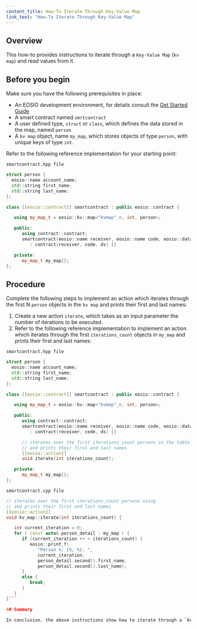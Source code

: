 ```yaml
---
content_title: How-To Iterate Through Key-Value Map
link_text: "How-To Iterate Through Key-Value Map"
---
```


## Overview

This how-to provides instructions to iterate through a `Key-Value Map` (`kv map`) and read values from it.

## Before you begin

Make sure you have the following prerequisites in place:

* An EOSIO development environment, for details consult the [Get Started Guide](https://developers.eos.io/welcome/latest/getting-started-guide/index)
* A smart contract named `smrtcontract`
* A user defined type, `struct` or `class`, which defines the data stored in the map, named `person`
* A `kv map` object, name `my_map`, which stores objects of type `person`, with unique keys of type `int`.

Refer to the following reference implementation for your starting point:

`smartcontract.hpp file`

```cpp
struct person {
  eosio::name account_name;
  std::string first_name;
  std::string last_name;
};

class [[eosio::contract]] smartcontract : public eosio::contract {

   using my_map_t = eosio::kv::map<"kvmap"_n, int, person>;

   public:
      using contract::contract;
      smartcontract(eosio::name receiver, eosio::name code, eosio::datastream<const char*> ds)
         : contract(receiver, code, ds) {}

   private:
      my_map_t my_map{};
};
```

## Procedure

Complete the following steps to implement an action which iterates through the first N `person` objects in the `kv map` and prints their first and last names:

1. Create a new action `iterate`, which takes as an input parameter the number of iterations to be executed.
2. Refer to the following reference implementation to implement an action which iterates through the first `iterations_count` objects in `my_map` and prints their first and last names:

`smartcontract.hpp file`

```cpp
struct person {
  eosio::name account_name;
  std::string first_name;
  std::string last_name;
};

class [[eosio::contract]] smartcontract : public eosio::contract {

   using my_map_t = eosio::kv::map<"kvmap"_n, int, person>;

   public:
      using contract::contract;
      smartcontract(eosio::name receiver, eosio::name code, eosio::datastream<const char*> ds)
         : contract(receiver, code, ds) {}

      // iterates over the first iterations_count persons in the table
      // and prints their first and last names
      [[eosio::action]]
      void iterate(int iterations_count);

   private:
      my_map_t my_map{};
};
```

`smartcontract.cpp file`

```cpp
// iterates over the first iterations_count persons using
// and prints their first and last names
[[eosio::action]]
void kv_map::iterate(int iterations_count) {

   int current_iteration = 0;
   for ( const auto& person_detail : my_map ) {
      if (current_iteration ++ < iterations_count) {
         eosio::print_f(
            "Person %: {%, %}. ",
            current_iteration,
            person_detail.second().first_name,
            person_detail.second().last_name);
      }
      else {
         break;
      }
   }
}```

## Summary

In conclusion, the above instructions show how to iterate through a `Key-Value Map` (`kv map`) and read values from it.